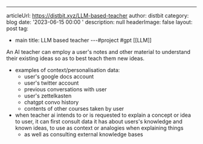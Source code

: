 ---
articleUrl: https://distbit.xyz/LLM-based-teacher
author: distbit
category: blog
date: '2023-06-15 00:00 '
description: null
headerImage: false
layout: post
tag:
- main
title: LLM based teacher
---#project #gpt
[[LLM]]

An AI teacher can employ a user's notes and other material to understand their existing ideas so as to best teach them new ideas.
- examples of context/personalisation data:
	- user's google docs account
	- user's twitter account
	- previous conversations with user
	- user's zettelkasten
	- chatgpt convo history
	- contents of other courses taken by user
- when teacher ai intends to or is requested to explain a concept or idea to user, it can first consult data it has about users's knowledge and known ideas, to use as context or analogies when explaining things
	- as well as consulting external knowledge bases